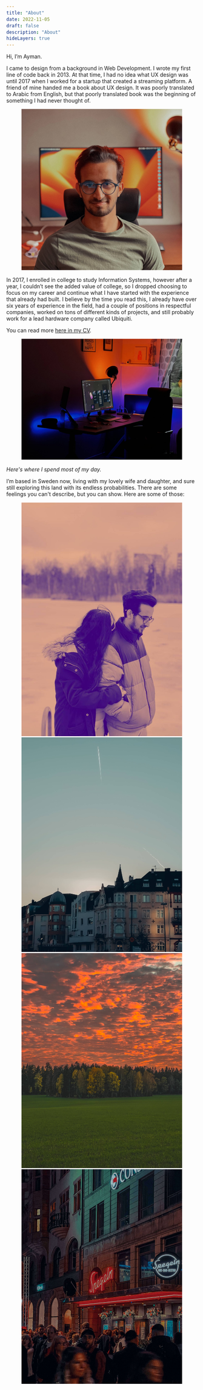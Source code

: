 ```yaml
---
title: "About"
date: 2022-11-05
draft: false
description: "About"
hideLayers: true
---
```

Hi, I’m Ayman.

I came to design from a background in Web Development. I wrote my first line of code back in 2013. At that time, I had no idea what UX design was until 2017 when I worked for a startup that created a streaming platform. A friend of mine handed me a book about UX design. It was poorly translated to Arabic from English, but that poorly translated book was the beginning of something I had never thought of. 

<figure class="img-wrapper">
    <img src="profile.jpeg" alt="Ayman's profile picture" class="max-w-[544px] w-[90vw] "/>
</figure>

In 2017, I enrolled in college to study Information Systems, however after a year, I couldn’t see the added value of college, so I dropped choosing to focus on my career and continue what I have started with the experience that already had built. I believe by the time you read this, I already have over six years of experience in the field, had a couple of positions in respectful companies, worked on tons of different kinds of projects, and still probably work for a lead hardware company called Ubiquiti.

You can read more [here in my CV](https://read.cv/aymanuz).
<figure class="img-wrapper">
    <img src="setup.jpeg" alt="setup" class="max-w-[944px] w-[90vw]"/>
</figure>
<em>Here's where I spend most of my day.</em>

I’m based in Sweden now, living with my lovely wife and daughter, and sure still exploring this land with its endless probabilities. There are some feelings you can't describe, but you can show. Here are some of those:

<figure class="img-wrapper overflow-x-auto xl:overflow-hidden w-[90vw] xl:w-[90vw] md:w-[90vw]">
    <div class="flex justify-start relative overflow-x-auto snap-x snap-mandatory">
        <div class="snap-center shrink-0 ml-6">
        <img src="with.jpeg" alt="random photos" class="h-[50vh] rounded-lg shadow-xl bg-white"/>
        </div>
        <div class="snap-center shrink-0 ml-6">
        <img src="sky.jpeg" alt="random photos" class="h-[50vh] rounded-lg shadow-xl bg-white"/>
        </div>
        <div class="snap-center shrink-0 ml-6">
        <img src="trees.jpeg" alt="random photos" class="h-[50vh] rounded-lg shadow-xl bg-white"/>
        </div>
        <div class="snap-center shrink-0 ml-6">
        <img src="malmo.jpeg" alt="random photos" class="h-[50vh] rounded-lg shadow-xl bg-white"/>
        </div>
    </div>
</figure>